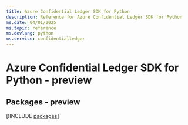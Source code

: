 ```yaml
---
title: Azure Confidential Ledger SDK for Python
description: Reference for Azure Confidential Ledger SDK for Python
ms.date: 04/01/2025
ms.topic: reference
ms.devlang: python
ms.service: confidentialledger
---
```

# Azure Confidential Ledger SDK for Python - preview
## Packages - preview
[!INCLUDE [packages](confidential-ledger-index.md)]